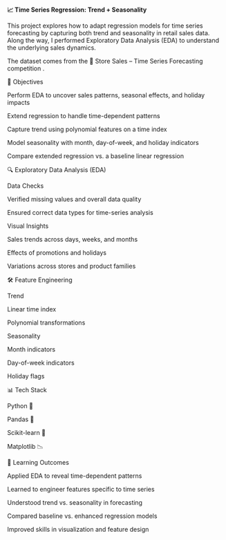 **📈 Time Series Regression: Trend + Seasonality**

This project explores how to adapt regression models for time series forecasting by capturing both trend and seasonality in retail sales data. Along the way, I performed Exploratory Data Analysis (EDA) to understand the underlying sales dynamics.

The dataset comes from the 🛒 Store Sales – Time Series Forecasting competition
.


🎯 Objectives

Perform EDA to uncover sales patterns, seasonal effects, and holiday impacts

Extend regression to handle time-dependent patterns

Capture trend using polynomial features on a time index

Model seasonality with month, day-of-week, and holiday indicators

Compare extended regression vs. a baseline linear regression


🔍 Exploratory Data Analysis (EDA)

Data Checks

Verified missing values and overall data quality

Ensured correct data types for time-series analysis

Visual Insights

Sales trends across days, weeks, and months

Effects of promotions and holidays

Variations across stores and product families


🛠 Feature Engineering

Trend

Linear time index

Polynomial transformations

Seasonality

Month indicators

Day-of-week indicators

Holiday flags




📊 Tech Stack

Python 🐍

Pandas 🐼

Scikit-learn 🤖

Matplotlib 📉


🚀 Learning Outcomes


Applied EDA to reveal time-dependent patterns

Learned to engineer features specific to time series

Understood trend vs. seasonality in forecasting

Compared baseline vs. enhanced regression models

Improved skills in visualization and feature design
